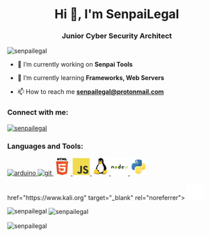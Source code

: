 <h1 align="center">Hi 👋, I'm SenpaiLegal</h1>
<h3 align="center">Junior Cyber Security Architect</h3>

<p align="left"> <img src="https://komarev.com/ghpvc/?username=senpailegal&label=Profile%20views&color=0e75b6&style=flat" alt="senpailegal" /> </p>

- 🔭 I’m currently working on **Senpai Tools**

- 🌱 I’m currently learning **Frameworks, Web Servers**

- 📫 How to reach me **senpailegal@protonmail.com**

<h3 align="left">Connect with me:</h3>
<p align="left">
<a href="https://instagram.com/senpailegal" target="blank"><img align="center" src="https://raw.githubusercontent.com/rahuldkjain/github-profile-readme-generator/master/src/images/icons/Social/instagram.svg" alt="senpailegal" height="30" width="40" /></a>
</p>

<h3 align="left">Languages and Tools:</h3>
<p align="left"> <a href="https://www.arduino.cc/" target="_blank" rel="noreferrer"> <img src="https://cdn.worldvectorlogo.com/logos/arduino-1.svg" alt="arduino" width="40" height="40"/> </a> <a href="https://git-scm.com/" target="_blank" rel="noreferrer"> <img src="https://www.vectorlogo.zone/logos/git-scm/git-scm-icon.svg" alt="git" width="40" height="40"/> </a> <a href="https://www.w3.org/html/" target="_blank" rel="noreferrer"> <img src="https://raw.githubusercontent.com/devicons/devicon/master/icons/html5/html5-original-wordmark.svg" alt="html5" width="40" height="40"/> </a> <a href="https://developer.mozilla.org/en-US/docs/Web/JavaScript" target="_blank" rel="noreferrer"> <img src="https://raw.githubusercontent.com/devicons/devicon/master/icons/javascript/javascript-original.svg" alt="javascript" width="40" height="40"/> </a> <a href="https://www.linux.org/" target="_blank" rel="noreferrer"> <img src="https://raw.githubusercontent.com/devicons/devicon/master/icons/linux/linux-original.svg" alt="linux" width="40" height="40"/> </a> <a href="https://nodejs.org" target="_blank" rel="noreferrer"> <img src="https://raw.githubusercontent.com/devicons/devicon/master/icons/nodejs/nodejs-original-wordmark.svg" alt="nodejs" width="40" height="40"/> </a> <a href="https://www.python.org" target="_blank" rel="noreferrer"> <img src="https://raw.githubusercontent.com/devicons/devicon/master/icons/python/python-original.svg" alt="python" width="40" height="40"/> </a> </p>
href="https://www.kali.org" target="_blank" rel="noreferrer"> <img src="https://raw.githubusercontent.com/initramfs/rEFInd-Theme/6d9c38ab4e24786266310ecc0fb612ecd1e31f7c/themes/initramfs/icons/os_kali.png" alt="python" width="40" height="40"/> </a> </p>
<p><img align="left" src="https://github-readme-stats.vercel.app/api/top-langs?username=senpailegal&show_icons=true&locale=en&layout=compact" alt="senpailegal" /></p>

<p>&nbsp;<img align="center" src="https://github-readme-stats.vercel.app/api?username=senpailegal&show_icons=true&locale=en" alt="senpailegal" /></p>

<p><img align="center" src="https://github-readme-streak-stats.herokuapp.com/?user=senpailegal&" alt="senpailegal" /></p>
